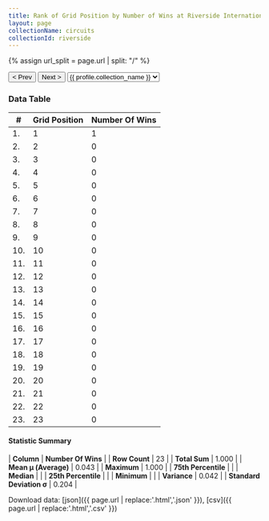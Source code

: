 ```yaml
---
title: Rank of Grid Position by Number of Wins at Riverside International Raceway
layout: page
collectionName: circuits
collectionId: riverside
---
```


{% assign url_split = page.url | split: "/" %}
<div id="collection-navigation">
<button onclick="selector.options[selector.selectedIndex-1].value && (window.location = selector.options[selector.selectedIndex-1].value);">&lt; Prev</button>
<button onclick="selector.options[selector.selectedIndex+1].value && (window.location = selector.options[selector.selectedIndex+1].value);">Next &gt;</button>
<select id="selector" onchange="this.options[this.selectedIndex].value && (window.location = this.options[this.selectedIndex].value);">
  {% for collectionId in site.data[page.collectionName].refs %}
    {% if collectionId == page.collectionId %}
      {% assign selected = "selected" %}
    {% else %}
      {% assign selected = "" %}
    {% endif %}
    {% assign profile = site.data[page.collectionName][collectionId].profile %}
    <option value="/f1/{{ page.collectionName }}/{{ collectionId }}/{{ url_split[4] }}" {{ selected }}>{{ profile.collection_name }}</option>
  {% endfor %}
</select>
</div>

<canvas id="chart" width="400" height="180"></canvas>
<script>
var data = {
  "labels" : [
    "1",
    "2",
    "3",
    "4",
    "5",
    "6",
    "7",
    "8",
    "9",
    "10",
    "11",
    "12",
    "13",
    "14",
    "15",
    "16",
    "17",
    "18",
    "19",
    "20",
    "21",
    "22",
    "23"
  ],
  "datasets" : [
    {
      "label" : "Number Of Wins",
      "data" : [
        1,
        0,
        0,
        0,
        0,
        0,
        0,
        0,
        0,
        0,
        0,
        0,
        0,
        0,
        0,
        0,
        0,
        0,
        0,
        0,
        0,
        0,
        0
      ],
      "borderColor" : [
        "#1D181E",
        "#1D181E",
        "#1D181E",
        "#1D181E",
        "#1D181E",
        "#1D181E",
        "#1D181E",
        "#1D181E",
        "#1D181E",
        "#1D181E",
        "#1D181E",
        "#1D181E",
        "#1D181E",
        "#1D181E",
        "#1D181E",
        "#1D181E",
        "#1D181E",
        "#1D181E",
        "#1D181E",
        "#1D181E",
        "#1D181E",
        "#1D181E",
        "#1D181E"
      ],
      "borderWidth" : 1,
      "backgroundColor" : [
        "#9C8E8D",
        "#9C8E8D",
        "#9C8E8D",
        "#9C8E8D",
        "#9C8E8D",
        "#9C8E8D",
        "#9C8E8D",
        "#9C8E8D",
        "#9C8E8D",
        "#9C8E8D",
        "#9C8E8D",
        "#9C8E8D",
        "#9C8E8D",
        "#9C8E8D",
        "#9C8E8D",
        "#9C8E8D",
        "#9C8E8D",
        "#9C8E8D",
        "#9C8E8D",
        "#9C8E8D",
        "#9C8E8D",
        "#9C8E8D",
        "#9C8E8D"
      ]
    }
  ]
};
var options = {
  legend: {
    display: false
  },
  scales: {
    xAxes: [{
      ticks: {
        beginAtZero: true,
        maxRotation: 180,
        display: window.innerWidth > 800
      }
    }],
    yAxes: [{
      ticks: {
        beginAtZero: true
      }
    }]
  },
  onResize: function(chart, size) {
    chart.options.scales.xAxes[0].ticks.display = size.width > 800;
  }
};
var chart = new Chart("chart", {
    data: data,
    type: 'bar',
    options: options
});
</script>



### Data Table

| # | Grid Position | Number Of Wins |
|--|--|--|
| 1. | 1 | 1 |
| 2. | 2 | 0 |
| 3. | 3 | 0 |
| 4. | 4 | 0 |
| 5. | 5 | 0 |
| 6. | 6 | 0 |
| 7. | 7 | 0 |
| 8. | 8 | 0 |
| 9. | 9 | 0 |
| 10. | 10 | 0 |
| 11. | 11 | 0 |
| 12. | 12 | 0 |
| 13. | 13 | 0 |
| 14. | 14 | 0 |
| 15. | 15 | 0 |
| 16. | 16 | 0 |
| 17. | 17 | 0 |
| 18. | 18 | 0 |
| 19. | 19 | 0 |
| 20. | 20 | 0 |
| 21. | 21 | 0 |
| 22. | 22 | 0 |
| 23. | 23 | 0 |

#### Statistic Summary

| **Column** | **Number Of Wins** |
| **Row Count** | 23 |
| **Total Sum** | 1.000 |
| **Mean μ (Average)** | 0.043 |
| **Maximum** | 1.000 |
| **75th Percentile** |  |
| **Median** |  |
| **25th Percentile** |  |
| **Minimum** |  |
| **Variance** | 0.042 |
| **Standard Deviation σ** | 0.204 |

Download data: [json]({{ page.url | replace:'.html','.json' }}), [csv]({{ page.url | replace:'.html','.csv' }})
